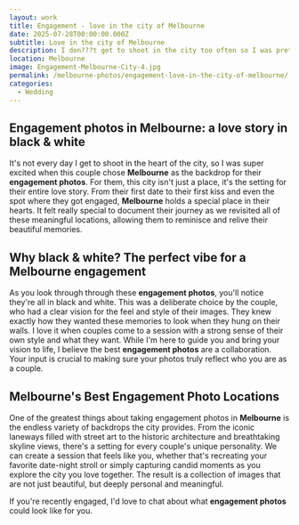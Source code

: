 ```yaml
---
layout: work
title: Engagement - love in the city of Melbourne
date: 2025-07-28T00:00:00.000Z
subtitle: Love in the city of Melbourne
description: I don???t get to shoot in the city too often so I was pretty excited that???s where these 2 wanted their engagement photos taken.
location: Melbourne
image: Engagement-Melbourne-City-4.jpg
permalink: /melbourne-photos/engagement-love-in-the-city-of-melbourne/
categories:
  - Wedding
---
```


## Engagement photos in Melbourne: a love story in black & white

It's not every day I get to shoot in the heart of the city, so I was super excited when this couple chose **Melbourne** as the backdrop for their **engagement photos**. For them, this city isn't just a place, it's the setting for their entire love story. From their first date to their first kiss and even the spot where they got engaged, **Melbourne** holds a special place in their hearts. It felt really special to document their journey as we revisited all of these meaningful locations, allowing them to reminisce and relive their beautiful memories.

## Why black & white? The perfect vibe for a Melbourne engagement

As you look through through these **engagement photos**, you'll notice they're all in black and white. This was a deliberate choice by the couple, who had a clear vision for the feel and style of their images. They knew exactly how they wanted these memories to look when they hung on their walls. I love it when couples come to a session with a strong sense of their own style and what they want. While I'm here to guide you and bring your vision to life, I believe the best **engagement photos** are a collaboration. Your input is crucial to making sure your photos truly reflect who you are as a couple.

## Melbourne's Best Engagement Photo Locations

One of the greatest things about taking engagement photos in **Melbourne** is the endless variety of backdrops the city provides. From the iconic laneways filled with street art to the historic architecture and breathtaking skyline views, there's a setting for every couple's unique personality. We can create a session that feels like you, whether that's recreating your favorite date-night stroll or simply capturing candid moments as you explore the city you love together. The result is a collection of images that are not just beautiful, but deeply personal and meaningful.

If you're recently engaged, I'd love to chat about what **engagement photos** could look like for you.